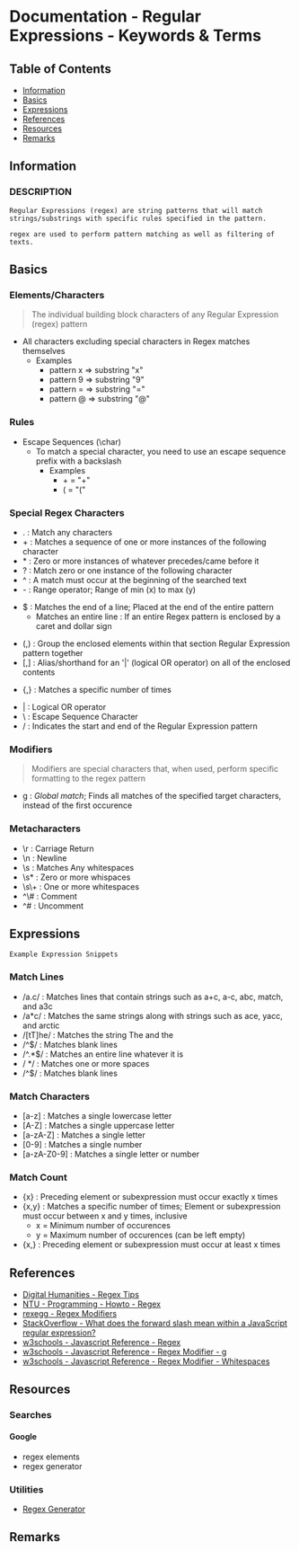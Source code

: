 # Documentation - Regular Expressions - Keywords & Terms

## Table of Contents
+ [Information](#information)
+ [Basics](#basics)
+ [Expressions](#expressions)
+ [References](#references)
+ [Resources](#resources)
+ [Remarks](#remarks)

## Information

### DESCRIPTION

```
Regular Expressions (regex) are string patterns that will match strings/substrings with specific rules specified in the pattern.

regex are used to perform pattern matching as well as filtering of texts.
```

## Basics

### Elements/Characters
> The individual building block characters of any Regular Expression (regex) pattern
- All characters excluding special characters in Regex matches themselves
    - Examples
        + pattern x => substring "x"
        + pattern 9 => substring "9"
        + pattern = => substring "="
        + pattern @ => substring "@"

### Rules
- Escape Sequences (\char)
    - To match a special character, you need to use an escape sequence prefix with a backslash
        - Examples
            + \+ = "+"
            + \( = "("

### Special Regex Characters
+ .     : Match any characters
+ \+     : Matches a sequence of one or more instances of the following character
+ \*     : Zero or more instances of whatever precedes/came before it
+ ?     : Match zero or one instance of the following character
+ ^     : A match must occur at the beginning of the searched text
+ \-     : Range operator; Range of min (x) to max (y)
- $     : Matches the end of a line; Placed at the end of the entire pattern
    + Matches an entire line    : If an entire Regex pattern is enclosed by a caret and dollar sign
+ (,)   : Group the enclosed elements within that section Regular Expression pattern together
+ [,]   : Alias/shorthand for an '|' (logical OR operator) on all of the enclosed contents
- {,} : Matches a specific number of times
+ |     : Logical OR operator
+ \     : Escape Sequence Character
+ /     : Indicates the start and end of the Regular Expression pattern

### Modifiers
> Modifiers are special characters that, when used, perform specific formatting to the regex pattern
+ g : *Global match*; Finds all matches of the specified target characters, instead of the first occurence

### Metacharacters
+ \r : Carriage Return
+ \n : Newline
+ \s : Matches Any whitespaces
+ \s* : Zero or more whispaces
+ \s\\+ : One or more whitespaces
+ ^\\# : Comment
+ ^# : Uncomment 

## Expressions
```
Example Expression Snippets
```
### Match Lines
+ /a.c/ : Matches lines that contain strings such as a+c, a-c, abc, match, and a3c
+ /a*c/ : Matches the same strings along with strings such as ace, yacc, and arctic
+ /[tT]he/ : Matches the string The and the
+ /^$/ : Matches blank lines
+ /^.*$/ : Matches an entire line whatever it is
+ / */ : Matches one or more spaces	
+ /^$/ : Matches blank lines

### Match Characters
+ [a-z] : Matches a single lowercase letter	
+ [A-Z] : Matches a single uppercase letter	
+ [a-zA-Z] : Matches a single letter	
+ [0-9] : Matches a single number	
+ [a-zA-Z0-9] : Matches a single letter or number


### Match Count
+ {x}   : Preceding element or subexpression must occur exactly x times
+ {x,y} : Matches a specific number of times; Element or subexpression must occur between x and y times, inclusive
    + x = Minimum number of occurences
    + y = Maximum number of occurences (can be left empty)
+ {x,}  : Preceding element or subexpression must occur at least x times

## References
+ [Digital Humanities - Regex Tips](http://dh.obdurodon.org/regex-tips.xhtml#:~:text=A%20question%20mark%20\(%20%3F%20\),will%20match%20Great%20or%20Great!%20)
+ [NTU - Programming - Howto - Regex](https://www3.ntu.edu.sg/home/ehchua/programming/howto/Regexe.html)
+ [rexegg - Regex Modifiers](https://www.rexegg.com/regex-modifiers.html)
+ [StackOverflow - What does the forward slash mean within a JavaScript regular expression?](https://stackoverflow.com/questions/15661969/what-does-the-forward-slash-mean-within-a-javascript-regular-expression)
+ [w3schools - Javascript Reference - Regex](https://www.w3schools.com/jsref/jsref_regexp_g.asp)
+ [w3schools - Javascript Reference - Regex Modifier - g](https://www.w3schools.com/jsref/jsref_regexp_g.asp)
+ [w3schools - Javascript Reference - Regex Modifier - Whitespaces](https://www.w3schools.com/jsref/jsref_regexp_whitespace.asp)

## Resources

### Searches
#### Google
+ regex elements
+ regex generator

### Utilities
+ [Regex Generator](https://regex-generator.olafneumann.org/)

## Remarks
